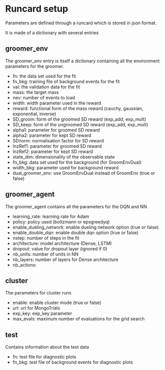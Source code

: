 Runcard setup
=============

Parameters are defined through a runcard which is stored in json format.

It is made of a dictionary with several entries

## groomer_env
The groomer_env entry is itself a dictionary containing all the
environment parameters for the groomer.
- fn: the data set used for the fit
- fn_bkg: training file of background events for the fit
- val: the validation data for the fit
- mass: the target mass
- nev: number of events to load
- width: width parameter used in the reward
- reward: functional form of the mass reward (cauchy, gaussian, exponential, inverse)
- SD_groom: form of the groomed SD reward (exp_add, exp_mult)
- SD_keep: form of the ungroomed SD reward (exp_add, exp_mult)
- alpha1: parameter for groomed SD reward
- alpha2: parameter for kept SD reward
- SDnorm: normalisation factor for SD reward
- lnzRef1: parameter for groomed SD reward
- lnzRef2: parameter for kept SD reward
- state_dim: dimensionality of the observable state
- fn_bkg: data set used for the background (for GroomEnvDual)
- width_bkg: parameter used for background reward
- dual_groomer_env: use GroomEnvDual instead of GroomEnv (true or false)

## groomer_agent
The groomer_agent contains all the parameters for the DQN and NN
- learning_rate: learning rate for Adam
- policy: policy used (boltzmann or epsgreedyq)
- enable_dueling_network: enable dueling network option (true or false)
- enable_double_dqn: enable double dqn option (true or false)
- nstep: number of steps in the fit
- architecture: model architecture (Dense, LSTM)
- dropout: value for dropout layer (ignored if 0)
- nb_units: number of units in NN
- nb_layers: number of layers for Dense architecture
- nb_actions:

## cluster
The parameters for cluster runs
- enable: enable cluster mode (true or false)
- url: url for MongoTrials
- exp_key: exp_key parameter
- max_evals: maximum number of evaluations for the grid search

## test
Contains information about the test data
- fn: test file for diagnostic plots
- fn_bkg: test file of background events for diagnostic plots